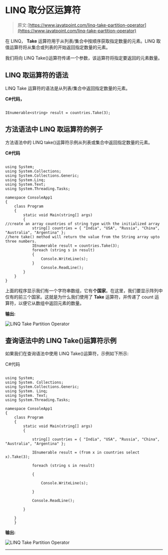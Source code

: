 # LINQ 取分区运算符

> 原文:[https://www.javatpoint.com/linq-take-partition-operator](https://www.javatpoint.com/linq-take-partition-operator)

在 LINQ， **Take** 运算符用于从列表/集合中按顺序获取指定数量的元素。LINQ 取值运算符将从集合或列表的开始返回指定数量的元素。

我们将向 LINQ Take()运算符传递一个参数，该运算符将指定要返回的元素数量。

## LINQ 取运算符的语法

LINQ Take 运算符的语法是从列表/集合中返回指定数量的元素。

**C#代码，**

```

IEnumerable<string> result = countries.Take(3);

```

## 方法语法中 LINQ 取运算符的例子

方法语法中的 LINQ take()运算符示例从列表或集合中返回指定数量的元素。

**C#代码**

```

using System;
using System.Collections;
using System.Collections.Generic;
using System.Linq;
using System.Text;
using System.Threading.Tasks;

namespace ConsoleApp1
{
    class Program
    {
        static void Main(string[] args)
        {
//create an array countries of string type with the initialized array
            string[] countries = { "India", "USA", "Russia", "China", "Australia", "Argentina" };
//here take() method will return the value from the String array upto three numbers.
            IEnumerable result = countries.Take(3);
            foreach (string s in result)
            {
                Console.WriteLine(s);
            }
                Console.ReadLine();
        }
    }
} 
```

上面的程序显示我们有一个字符串数组，它有**个国家**。在这里，我们要显示阵列中仅有的前三个国家。这就是为什么我们使用了 **Take** 运算符，并传递了 count 运算符，以便它从数组中返回元素的数量。

**输出:**

![LINQ Take Partition Operator](../Images/6c65509442f4fe73882bfef485d03a3f.png)

## 查询语法中的 LINQ Take()运算符示例

如果我们在查询语法中使用 LINQ Take()运算符，示例如下所示:

C#代码

```

using System;
using System. Collections;
using System.Collections.Generic;
using System. Linq;
using System. Text;
using System.Threading.Tasks;

namespace ConsoleApp1
{
    class Program
    {
        static void Main(string[] args)
        {

            string[] countries = { "India", "USA", "Russia", "China", "Australia", "Argentina" };

            IEnumerable result = (from x in countries select x).Take(3);

            foreach (string s in result)

            {

                Console.WriteLine(s);

            }

            Console.ReadLine();

        }

    }
    } 
```

**输出:**

![LINQ Take Partition Operator](../Images/9c92b9387f5aeeb17428bc378ed809a6.png)

* * *